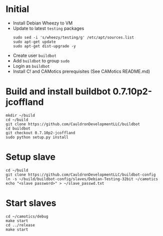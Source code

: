 # Initial
  * Install Debian Wheezy to VM
  * Update to latest ``testing`` packages
    ```
    sudo sed -i 's/wheezy/testing/g' /etc/apt/sources.list
    sudo apt-get update
    sudo apt-get dist-upgrade -y
    ```
  * Create user ``buildbot``
  * Add ``buildbot`` to group ``sudo``
  * Login as ``buildbot``
  * Install C! and CAMotics prerequisites (See CAMotics README.md)

# Build and install buildbot 0.7.10p2-jcoffland
```
mkdir ~/build
cd ~/build
git clone https://github.com/CauldronDevelopmentLLC/buildbot
cd buildbot
git checkout 0.7.10p2-jcoffland
sudo python setup.py install
```

# Setup slave
```
cd ~/build
git clone https://github.com/CauldronDevelopmentLLC/buildbot-config
ln -s ~/build/buildbot-config/slaves/Debian-Testing-32bit ~/camotics
echo "<slave password>" > ~/slave_passwd.txt
```

# Start slaves
```
cd ~/camotics/debug
make start
cd ../release
make start
```
